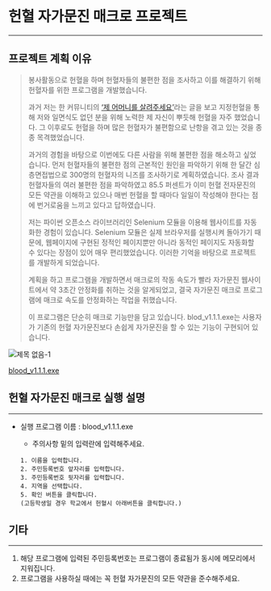 # 헌혈 자가문진 매크로 프로젝트

------------

## 프로젝트 계획 이유
> 봉사활동으로 헌혈을 하며 헌혈자들의 불편한 점을 조사하고 이를 해결하기 위해 헌혈자를 위한 프로그램을 개발했습니다. 
> 
> 과거 저는 한 커뮤니티의 [‘제 어머니를 살려주세요’](https://gall.dcinside.com/board/view/?id=hit&no=16364)라는 글을 보고 지정헌혈을 통해 저와 일면식도 없던 분을 위해 노력한 제 자신이 뿌듯해 헌혈을 자주 했었습니다. 그 이후로도 헌혈을 하며 많은 헌혈자가 불편함으로 난항을 겪고 있는 것을 종종 목격했었습니다. 
> 
> 과거의 경험을 바탕으로 이번에도 다른 사람을 위해 불편한 점을 해소하고 싶었습니다. 먼저 헌혈자들의 불편한 점의 근본적인 원인을 파악하기 위해 한 달간 심층면접법으로 300명의 헌혈자의 니즈를 조사하기로 계획하였습니다. 조사 결과 헌혈자들의 여러 불편한 점을 파악하였고 85.5 퍼센트가 이미 헌혈 전자문진의 모든 약관을 이해하고 있으나 매번 헌혈을 할 때마다 일일이 작성해야 한다는 점에 번거로움을 느끼고 있다고 답하였습니다. 
> 
> 저는 파이썬 오픈소스 라이브러리인 Selenium 모듈을 이용해 웹사이트를 자동화한 경험이 있습니다. Selenium 모듈은 실제 브라우저를 실행시켜 돌아가기 때문에, 웹페이지에 구현된 정적인 페이지뿐만 아니라 동적인 페이지도 자동화할 수 있다는 장점이 있어 매우 편리했었습니다. 이러한 기억을 바탕으로 프로젝트를 개발하게 되었습니다. 
> 
> 계획을 하고 프로그램을 개발하면서 매크로의 작동 속도가 빨라 자가문진 웹사이트에서 약 3초간 안정화를 취하는 것을 알게되었고, 결국 자가문진 매크로 프로그램에 매크로 속도를 안정화하는 작업을 취했습니다. 
>
> 이 프로그램은 단순히 매크로 기능만을 담고 있습니다. blod_v1.1.1.exe는 사용자가 기존의 헌혈 자가문진보다 손쉽게 자가문진을 할 수 있는 기능이 구현되어 있습니다.

![제목 없음-1](https://user-images.githubusercontent.com/74406700/192427376-1c0b042a-0e17-4c99-a71a-2af2f86e9ac6.png)

[blood_v1.1.1.exe](https://github.com/heerim0223/blood/tags)

## 헌혈 자가문진 매크로 실행 설명

------------

+ 실행 프로그램 이름 : blood_v1.1.1.exe

  + 주의사항 밑의 입력란에 입력해주세요.
  ```
  1. 이름을 입력합니다.
  2. 주민등록번호 앞자리를 입력합니다.
  3. 주민등록번호 뒷자리를 입력합니다.
  4. 지역을 선택합니다.
  5. 확인 버튼을 클릭합니다.
  (고등학생일 경우 학교에서 헌혈시 아래버튼을 클릭합니다.)
  ```
 
## 기타
 
------------
 
1. 해당 프로그램에 입력된 주민등록번호는 프로그램이 종료됨가 동시에 메모리에서 지워집니다.
2. 프로그램을 사용하실 때에는 꼭 헌혈 자가문진의 모든 약관을 준수해주세요.

